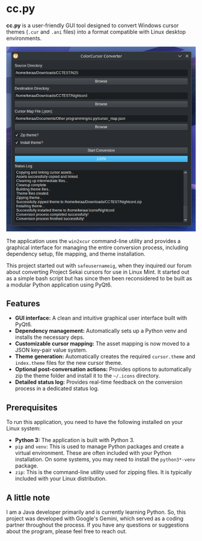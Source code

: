 # cc.py

**cc.py** is a user-friendly GUI tool designed to convert Windows cursor themes (`.cur` and `.ani` files) into a format compatible with Linux desktop environments.

![cc.py running on my desktop](program-screenshot.png)

The application uses the `win2xcur` command-line utility and provides a graphical interface for managing the entire conversion process, including dependency setup, file mapping, and theme installation.

This project started out with `safeusernameig`, when they inquired our forum about converting Project Sekai cursors for use in Linux Mint. It started out as a simple bash script but has since then been reconsidered to be built as a modular Python application using PyQt6.

## Features

- **GUI interface:** A clean and intuitive graphical user interface built with PyQt6.
- **Dependency management:** Automatically sets up a Python venv and installs the necessary deps.
- **Customizable cursor mapping:** The asset mapping is now moved to a JSON key-pair value system.
- **Theme generation:** Automatically creates the required `cursor.theme` and `index.theme` files for the new cursor theme.
- **Optional post-conversation actions:** Provides options to automatically zip the theme folder and install it to the `~/.icons` directory.
- **Detailed status log:** Provides real-time feedback on the conversion process in a dedicated status log.

## Prerequisites

To run this application, you need to have the following installed on your Linux system:
- **Python 3:** The application is built with Python 3.
- `pip` and `venv`: This is used to manage Python packages and create a virtual environment. These are often included with your Python installation. On some systems, you may need to install the `python3*-venv` package.
- `zip`: This is the command-line utility used for zipping files. It is typically included with your Linux distribution.

## A little note

I am a Java developer primarily and is currently learning Python. So, this project was developed with Google's Gemini, which served as a coding partner throughout the process. If you have any questions or suggestions about the program, please feel free to reach out.